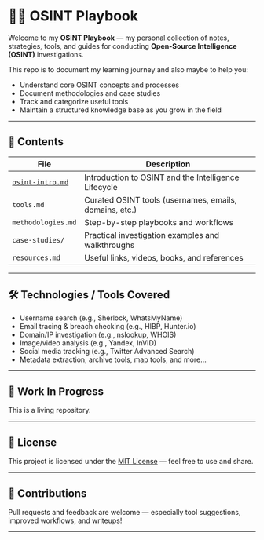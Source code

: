 # 🕵️‍♂️ OSINT Playbook

Welcome to my **OSINT Playbook** — my personal collection of notes, strategies, tools, and guides for conducting **Open-Source Intelligence (OSINT)** investigations.

This repo is to document my learning journey and also maybe to help you:
- Understand core OSINT concepts and processes
- Document methodologies and case studies
- Track and categorize useful tools
- Maintain a structured knowledge base as you grow in the field

---

## 📘 Contents

| File | Description |
|------|-------------|
| [`osint-intro.md`](./osint-intro.md) | Introduction to OSINT and the Intelligence Lifecycle |
| `tools.md` | Curated OSINT tools (usernames, emails, domains, etc.) |
| `methodologies.md` | Step-by-step playbooks and workflows |
| `case-studies/` | Practical investigation examples and walkthroughs |
| `resources.md` | Useful links, videos, books, and references |

---

## 🛠️ Technologies / Tools Covered

- Username search (e.g., Sherlock, WhatsMyName)
- Email tracing & breach checking (e.g., HIBP, Hunter.io)
- Domain/IP investigation (e.g., nslookup, WHOIS)
- Image/video analysis (e.g., Yandex, InVID)
- Social media tracking (e.g., Twitter Advanced Search)
- Metadata extraction, archive tools, map tools, and more...

---

## 🚧 Work In Progress

This is a living repository.

---

## 📜 License

This project is licensed under the [MIT License](LICENSE) — feel free to use and share.

---

## 🙌 Contributions

Pull requests and feedback are welcome — especially tool suggestions, improved workflows, and writeups!

---

